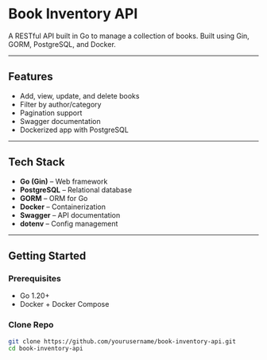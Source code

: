 # Book Inventory API

A RESTful API built in Go to manage a collection of books. Built using Gin, GORM, PostgreSQL, and Docker.

---

## Features

- Add, view, update, and delete books
- Filter by author/category
- Pagination support
- Swagger documentation
- Dockerized app with PostgreSQL

---

## Tech Stack

- **Go (Gin)** – Web framework
- **PostgreSQL** – Relational database
- **GORM** – ORM for Go
- **Docker** – Containerization
- **Swagger** – API documentation
- **dotenv** – Config management

---

## Getting Started

### Prerequisites

- Go 1.20+
- Docker + Docker Compose

### Clone Repo

```bash
git clone https://github.com/yourusername/book-inventory-api.git
cd book-inventory-api
```
